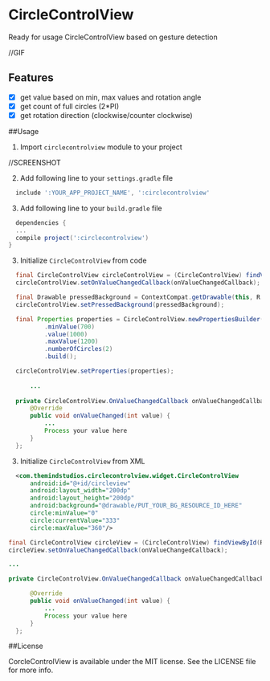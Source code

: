 # CircleControlView

Ready for usage CircleControlView based on gesture detection

//GIF

## Features

  - [x] get value based on min, max values and rotation angle
  - [x] get count of full circles (2*PI)
  - [x] get rotation direction (clockwise/counter clockwise)

##Usage

  1. Import `circlecontrolview` module to your project

 //SCREENSHOT
 
  2. Add following line to your `settings.gradle` file

  ```groovy
    include ':YOUR_APP_PROJECT_NAME', ':circlecontrolview'
  ```
  3. Add following line to your `build.gradle` file

  ```groovy
    dependencies {
    ...
    compile project(':circlecontrolview')
}
  ```
  3. Initialize `CircleControlView` from code

  ```java
    final CircleControlView circleControlView = (CircleControlView) findViewById(R.id.radio_cv_fm);
    circleControlView.setOnValueChangedCallback(onValueChangedCallback);

    final Drawable pressedBackground = ContextCompat.getDrawable(this, R.drawable.bg_btn_radio_pressed);
    circleControlView.setPressedBackground(pressedBackground);

    final Properties properties = CircleControlView.newPropertiesBuilder()
            .minValue(700)
            .value(1000)
            .maxValue(1200)
            .numberOfCircles(2)
            .build();

    circleControlView.setProperties(properties);
        
        ...
        
    private CircleControlView.OnValueChangedCallback onValueChangedCallback = new CircleControlView.OnValueChangedCallback() {
        @Override
        public void onValueChanged(int value) {
            ...
            Process your value here
        }
    };
  ```
  
  3. Initialize `CircleControlView` from XML

  ```xml
    <com.themindstudios.circlecontrolview.widget.CircleControlView
        android:id="@+id/circleview"
        android:layout_width="200dp"
        android:layout_height="200dp"
        android:background="@drawable/PUT_YOUR_BG_RESOURCE_ID_HERE"
        circle:minValue="0"
        circle:currentValue="333"
        circle:maxValue="360"/>
  ```
  
  ```java
  final CircleControlView circleView = (CircleControlView) findViewById(R.id.circleview);
  circleView.setOnValueChangedCallback(onValueChangedCallback);
  
  ...
  
  private CircleControlView.OnValueChangedCallback onValueChangedCallback = new CircleControlView.OnValueChangedCallback() {

        @Override
        public void onValueChanged(int value) {
            ...
            Process your value here
        }
    };
  ```
  
##License

CorcleControlView is available under the MIT license. See the LICENSE file for more info.
